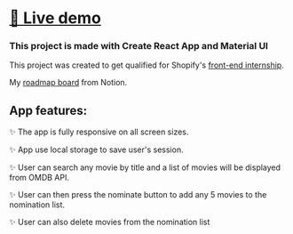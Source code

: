 # [🚀 Live demo](https://gsingh1994.github.io/shopifyChallenge/)


### This project is made with Create React App and Material UI

This project was created to get qualified for Shopify's [front-end internship](https://docs.google.com/document/d/1SdR9rQpocsH5rPTOcxr9noqHRld5NJlylKO9Hf94U8U/edit).

My [roadmap board](https://www.notion.so/97c008430ffe49d2bbdb64e7d0b6f3d7?v=6a267172c14e414895fbdef353eb435b) from Notion.

## App features:
✨ The app is fully responsive on all screen sizes.

✨ App use local storage to save user's session.

✨ User can search any movie by title and a list of movies will be displayed from OMDB API.

✨ User can then press the nominate button to add any 5 movies to the nomination list.

✨ User can also delete movies from the nomination list
